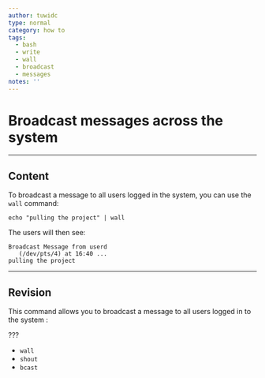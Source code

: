 ```yaml
---
author: tuwidc
type: normal
category: how to
tags:
  - bash
  - write
  - wall
  - broadcast
  - messages
notes: ''
---
```


# Broadcast messages across the system


---

## Content

To broadcast a message to all users logged in the system, you can use the `wall` command:

```plain-text
echo "pulling the project" | wall 
```

The users will then see:

```plain-text
Broadcast Message from userd 
   (/dev/pts/4) at 16:40 ...
pulling the project
```


---

## Revision

This command allows you to broadcast a message to all users logged in to the system :

???

- `wall`
- `shout`
- `bcast`
 
